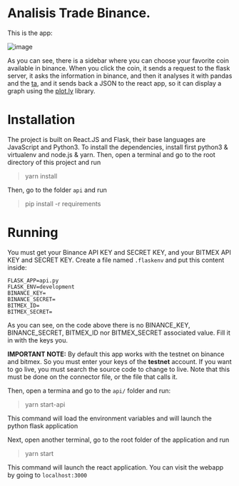 # Analisis Trade Binance.

This is the app:

![image](https://user-images.githubusercontent.com/3003032/119751258-cff8d700-be68-11eb-8599-2e4511153410.png)

As you can see, there is a sidebar where you can choose your favorite coin available in binance. When you click
the coin, it sends a request to the flask server, it asks the information in binance, and then it analyses it with
pandas and the [ta](https://github.com/bukosabino/ta), and it sends back a JSON to the react app, so it can display
a graph using the [plot.ly](https://plotly.com/python/candlestick-charts/) library.

# Installation

The project is built on React.JS and Flask, their base languages are JavaScript and Python3. To install the dependencies,
install first python3 & virtualenv and node.js & yarn. Then, open a terminal and go to the root directory of this project and run

> yarn install

Then, go to the folder `api` and run

> pip install -r requirements

# Running

You must get your Binance API KEY and SECRET KEY, and your BITMEX API KEY and SECRET KEY. Create a file named `.flaskenv` and put this content inside:

```
FLASK_APP=api.py
FLASK_ENV=development
BINANCE_KEY=
BINANCE_SECRET=
BITMEX_ID=
BITMEX_SECRET=
```

As you can see, on the code above there is no BINANCE_KEY, BINANCE_SECRET, BITMEX_ID nor BITMEX_SECRET associated value.
Fill it in with the keys you.

**IMPORTANT NOTE:** By default this app works with the testnet on binance and bitmex. So you must enter your keys of the **testnet** account. 
If you want to go live, you must search the source code to change to live. Note that this must be done on the connector file, or the file that calls it.

Then, open a termina and go to the `api/` folder and run:

> yarn start-api

This command will load the environment variables and will launch the python flask application

Next, open another terminal, go to the root folder of the application and run

> yarn start

This command will launch the react application. You can visit the webapp by going to `localhost:3000`




